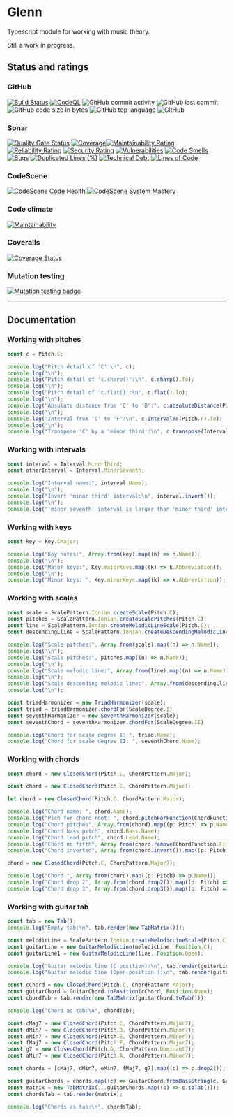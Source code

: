 # Glenn

Typescript module for working with music theory.

Still a work in progress.

## Status and ratings

### GitHub

[![Build Status](https://github.com/pedromsantos/glenn/actions/workflows/build.yml/badge.svg)](https://github.com/pedromsantos/glenn/actions/workflows/build.yml) [![CodeQL](https://github.com/pedromsantos/glenn/actions/workflows/codeql-analysis.yml/badge.svg)](https://github.com/pedromsantos/glenn/actions/workflows/codeql-analysis.yml)
![GitHub commit activity](https://img.shields.io/github/commit-activity/w/pedromsantos/glenn) ![GitHub last commit](https://img.shields.io/github/last-commit/pedromsantos/glenn) ![GitHub code size in bytes](https://img.shields.io/github/languages/code-size/pedromsantos/glenn)
![GitHub top language](https://img.shields.io/github/languages/top/pedromsantos/glenn) ![GitHub](https://img.shields.io/github/license/pedromsantos/glenn)

### Sonar

[![Quality Gate Status](https://sonarcloud.io/api/project_badges/measure?project=pedromsantos_glenn&metric=alert_status)](https://sonarcloud.io/summary/new_code?id=pedromsantos_glenn) [![Coverage](https://sonarcloud.io/api/project_badges/measure?project=pedromsantos_glenn&metric=coverage)](https://sonarcloud.io/summary/new_code?id=pedromsantos_glenn)[![Maintainability Rating](https://sonarcloud.io/api/project_badges/measure?project=pedromsantos_glenn&metric=sqale_rating)](https://sonarcloud.io/summary/new_code?id=pedromsantos_glenn) [![Reliability Rating](https://sonarcloud.io/api/project_badges/measure?project=pedromsantos_glenn&metric=reliability_rating)](https://sonarcloud.io/summary/new_code?id=pedromsantos_glenn) [![Security Rating](https://sonarcloud.io/api/project_badges/measure?project=pedromsantos_glenn&metric=security_rating)](https://sonarcloud.io/summary/new_code?id=pedromsantos_glenn) [![Vulnerabilities](https://sonarcloud.io/api/project_badges/measure?project=pedromsantos_glenn&metric=vulnerabilities)](https://sonarcloud.io/summary/new_code?id=pedromsantos_glenn) [![Code Smells](https://sonarcloud.io/api/project_badges/measure?project=pedromsantos_glenn&metric=code_smells)](https://sonarcloud.io/summary/new_code?id=pedromsantos_glenn) [![Bugs](https://sonarcloud.io/api/project_badges/measure?project=pedromsantos_glenn&metric=bugs)](https://sonarcloud.io/summary/new_code?id=pedromsantos_glenn) [![Duplicated Lines (%)](https://sonarcloud.io/api/project_badges/measure?project=pedromsantos_glenn&metric=duplicated_lines_density)](https://sonarcloud.io/summary/new_code?id=pedromsantos_glenn) [![Technical Debt](https://sonarcloud.io/api/project_badges/measure?project=pedromsantos_glenn&metric=sqale_index)](https://sonarcloud.io/summary/new_code?id=pedromsantos_glenn) [![Lines of Code](https://sonarcloud.io/api/project_badges/measure?project=pedromsantos_glenn&metric=ncloc)](https://sonarcloud.io/summary/new_code?id=pedromsantos_glenn)

### CodeScene

[![CodeScene Code Health](https://codescene.io/projects/29675/status-badges/code-health)](https://codescene.io/projects/29675) [![CodeScene System Mastery](https://codescene.io/projects/29675/status-badges/system-mastery)](https://codescene.io/projects/29675)

### Code climate

[![Maintainability](https://api.codeclimate.com/v1/badges/0e30b8c79d21be9b0665/maintainability)](https://codeclimate.com/github/pedromsantos/glenn/maintainability)

### Coveralls

[![Coverage Status](https://coveralls.io/repos/github/pedromsantos/glenn/badge.svg?branch=master)](https://coveralls.io/github/pedromsantos/glenn?branch=master)

### Mutation testing

[![Mutation testing badge](https://img.shields.io/endpoint?style=flat&url=https%3A%2F%2Fbadge-api.stryker-mutator.io%2Fgithub.com%2Fpedromsantos%2Fglenn%2Fmaster)](https://dashboard.stryker-mutator.io/reports/github.com/pedromsantos/glenn/master)

---

## Documentation

### Working with pitches

```TypeScript
const c = Pitch.C;

console.log("Pitch detail of 'C':\n", c);
console.log("\n");
console.log("Pitch detail of 'c.sharp()':\n", c.sharp().To);
console.log("\n");
console.log("Pitch detail of 'c.flat()':\n", c.flat().To);
console.log("\n");
console.log("Absulute distance from 'C' to 'D':", c.absoluteDistance(Pitch.D));
console.log("\n");
console.log("Interval from 'C' to 'F':\n", c.intervalTo(Pitch.F).To);
console.log("\n");
console.log("Transpose 'C' by a 'minor third':\n", c.transpose(Interval.MinorThird).To);q
```

### Working with intervals

```TypeScript
const interval = Interval.MinorThird;
const otherInterval = Interval.MinorSeventh;

console.log("Interval name:", interval.Name);
console.log("\n");
console.log("Invert 'minor third' interval:\n", interval.invert());
console.log("\n");
console.log("'minor seventh' interval is larger than 'minor third' interval:\n", otherInterval.isLargarThan(interval));
```

### Working with keys

```TypeScript
const key = Key.CMajor;

console.log("Key notes:", Array.from(key).map((n) => n.Name));
console.log("\n");
console.log("Major keys:", Key.majorKeys.map((k) => k.Abbreviation));
console.log("\n");
console.log("Minor keys: ", Key.minorKeys.map((k) => k.Abbreviation));
```

### Working with scales

```TypeScript
const scale = ScalePattern.Ionian.createScale(Pitch.C);
const pitches = ScalePattern.Ionian.createScalePitches(Pitch.C);
const line = ScalePattern.Ionian.createMelodicLineScale(Pitch.C);
const descendingLline = ScalePattern.Ionian.createDescendingMelodicLineScale(Pitch.C);

console.log("Scale pitches:", Array.from(scale).map((n) => n.Name));
console.log("\n");
console.log("Scale pitches:", pitches.map((n) => n.Name));
console.log("\n");
console.log("Scale melodic line:", Array.from(line).map((n) => n.Name));
console.log("\n");
console.log("Scale descending melodic line:", Array.from(descendingLline).map((n) => n.Name));
console.log("\n");

const triadHarmonizer = new TriadHarmonizer(scale);
const triad = triadHarmonizer.chordFor(ScaleDegree.I)
const seventhHarmonizer = new SeventhHarmonizer(scale);
const seventhChord = seventhHarmonizer.chordFor(ScaleDegree.II)

console.log("Chord for scale degree I: ", triad.Name);
console.log("Chord for scale degree II: ", seventhChord.Name);
```

### Working with chords

```TypeScript
const chord = new ClosedChord(Pitch.C, ChordPattern.Major);

const chord = new ClosedChord(Pitch.C, ChordPattern.Major);

let chord = new ClosedChord(Pitch.C, ChordPattern.Major);

console.log("Chord name: ", chord.Name);
console.log("Pich for chord root: ", chord.pitchForFunction(ChordFunction.Root).Name);
console.log("Chord pitches", Array.from(chord).map((p: Pitch) => p.Name));
console.log("Chord bass pitch", chord.Bass.Name);
console.log("Chord lead pitch", chord.Lead.Name);
console.log("Chord no fifth", Array.from(chord.remove(ChordFunction.Fifth)).map((p: Pitch) => p.Name));
console.log("Chord inverted", Array.from(chord.invert()).map((p: Pitch) => p.Name));

chord = new ClosedChord(Pitch.C, ChordPattern.Major7);

console.log("Chord ", Array.from(chord).map((p: Pitch) => p.Name));
console.log("Chord drop 2", Array.from(chord.drop2()).map((p: Pitch) => p.Name));
console.log("Chord drop 3", Array.from(chord.drop3()).map((p: Pitch) => p.Name));
```

### Working with guitar tab

```TypeScript
const tab = new Tab();
console.log("Empty tab:\n", tab.render(new TabMatrix()));

const melodicLine = ScalePattern.Ionian.createMelodicLineScale(Pitch.C);
const guitarLine = new GuitarMelodicLine(melodicLine, Position.C);
const guitarLine1 = new GuitarMelodicLine(line, Position.Open);

console.log("Guitar melodic line (C position):\n", tab.render(guitarLine.toTab()));
console.log("Guitar melodic line (Open position ):\n", tab.render(guitarLine1.toTab()));

const cChord = new ClosedChord(Pitch.C, ChordPattern.Major);
const guitarChord = GuitarChord.inPosition(cChord, Position.Open);
const chordTab = tab.render(new TabMatrix(guitarChord.toTab()));

console.log("Chord as tab:\n", chordTab);

const cMaj7 = new ClosedChord(Pitch.C, ChordPattern.Major7);
const dMin7 = new ClosedChord(Pitch.D, ChordPattern.Minor7);
const eMin7 = new ClosedChord(Pitch.E, ChordPattern.Minor7);
const fMaj7 = new ClosedChord(Pitch.F, ChordPattern.Major7);
const g7 = new ClosedChord(Pitch.G, ChordPattern.Dominant7);
const aMin7 = new ClosedChord(Pitch.A, ChordPattern.Minor7);

const chords = [cMaj7, dMin7, eMin7, fMaj7, g7].map((c) => c.drop2());

const guitarChords = chords.map((c) => GuitarChord.fromBassString(c, GuitarString.Fifth));
const matrix = new TabMatrix(...guitarChords.map((c) => c.toTab()));
const chordsTab = tab.render(matrix);

console.log("Chords as tab:\n", chordsTab);
```

